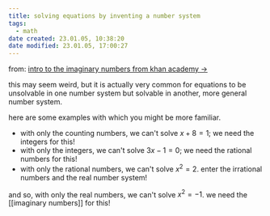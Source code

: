 ```yaml
---
title: solving equations by inventing a number system
tags:
  - math
date created: 23.01.05, 10:38:20
date modified: 23.01.05, 17:00:27
---
```


from: [intro to the imaginary numbers from khan academy ->](https://www.khanacademy.org/math/algebra2/x2ec2f6f830c9fb89:complex/x2ec2f6f830c9fb89:imaginary/a/intro-to-the-imaginary-numbers)

this may seem weird, but it is actually very common for equations to be unsolvable in one number system but solvable in another, more general number system.

here are some examples with which you might be more familiar.

- with only the counting numbers, we can't solve $x+8=1$; we need the integers for this!
- with only the integers, we can't solve $3x - 1 = 0$; we need the rational numbers for this!
- with only the rational numbers, we can't solve $x^2 = 2$. enter the irrational numbers and the real number system!

and so, with only the real numbers, we can't solve $x^2 = -1$. we need the [[imaginary numbers]] for this!
